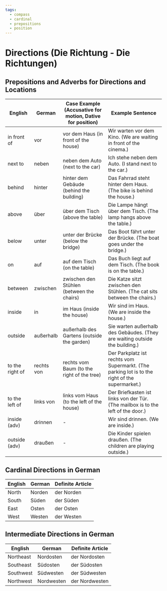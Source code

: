 ```yaml
---
tags:
  - compass
  - cardinal
  - prepositions
  - position
---
```


# Directions (Die Richtung - Die Richtungen)

## Prepositions and Adverbs for Directions and Locations

| English         | German     | Case Example (Accusative for motion, Dative for position) | Example Sentence                                                                               |
| --------------- | ---------- | --------------------------------------------------------- | ---------------------------------------------------------------------------------------------- |
| in front of     | vor        | vor dem Haus (in front of the house)                      | Wir warten vor dem Kino. (We are waiting in front of the cinema.)                              |
| next to         | neben      | neben dem Auto (next to the car)                          | Ich stehe neben dem Auto. (I stand next to the car.)                                           |
| behind          | hinter     | hinter dem Gebäude (behind the building)                  | Das Fahrrad steht hinter dem Haus. (The bike is behind the house.)                             |
| above           | über       | über dem Tisch (above the table)                          | Die Lampe hängt über dem Tisch. (The lamp hangs above the table.)                              |
| below           | unter      | unter der Brücke (below the bridge)                       | Das Boot fährt unter der Brücke. (The boat goes under the bridge.)                             |
| on              | auf        | auf dem Tisch (on the table)                              | Das Buch liegt auf dem Tisch. (The book is on the table.)                                      |
| between         | zwischen   | zwischen den Stühlen (between the chairs)                 | Die Katze sitzt zwischen den Stühlen. (The cat sits between the chairs.)                       |
| inside          | in         | im Haus (inside the house)                                | Wir sind im Haus. (We are inside the house.)                                                   |
| outside         | außerhalb  | außerhalb des Gartens (outside the garden)                | Sie warten außerhalb des Gebäudes. (They are waiting outside the building.)                    |
| to the right of | rechts von | rechts vom Baum (to the right of the tree)                | Der Parkplatz ist rechts vom Supermarkt. (The parking lot is to the right of the supermarket.) |
| to the left of  | links von  | links vom Haus (to the left of the house)                 | Der Briefkasten ist links von der Tür. (The mailbox is to the left of the door.)               |
| inside (adv)    | drinnen    | -                                                         | Wir sind drinnen. (We are inside.)                                                             |
| outside (adv)   | draußen    | -                                                         | Die Kinder spielen draußen. (The children are playing outside.)                                |

## Cardinal Directions in German

| English | German | Definite Article |
| ------- | ------ | ---------------- |
| North   | Norden | der Norden       |
| South   | Süden  | der Süden        |
| East    | Osten  | der Osten        |
| West    | Westen | der Westen       |

## Intermediate Directions in German

| English   | German     | Definite Article |
| --------- | ---------- | ---------------- |
| Northeast | Nordosten  | der Nordosten    |
| Southeast | Südosten   | der Südosten     |
| Southwest | Südwesten  | der Südwesten    |
| Northwest | Nordwesten | der Nordwesten   |
